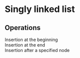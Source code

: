 # Singly linked list
## Operations
Insertion at the beginning  
Insertion at the end  
Insertion after a specified node